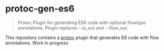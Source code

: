 # protoc-gen-es6
> Protoc Plugin for generating ES6 code with optional flowtype annotations. Plugin replaces --js_out and --flow_out.

This repository contains a [protoc](https://github.com/google/protobuf) plugin that generates E6 code with flow annotations.
Work in progress


